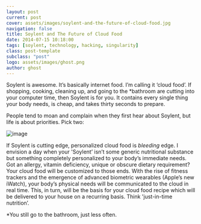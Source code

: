 ```yaml
---
layout: post
current: post
cover: assets/images/soylent-and-the-future-of-cloud-food.jpg
navigation: false
title: Soylent and The Future of Cloud Food
date: 2014-07-15 10:18:00
tags: [soylent, technology, hacking, singularity]
class: post-template
subclass: "post"
logo: assets/images/ghost.png
author: ghost
---
```


Soylent is awesome. It’s basically internet food. I’m calling it ‘cloud food’. If shopping, cooking, cleaning up, and going to the *bathroom are cutting into your computer time, then Soylent is for you. It contains every single thing your body needs, is cheap, and takes thirty seconds to prepare. 



People tend to moan and complain when they first hear about Soylent, but life is about priorities. Pick two:

![image](/assetsimages/blog8.png)

If Soylent is cutting edge, personalized cloud food is *bleeding* edge. I envision a day when your 'Soylent’ isn’t some generic nutritional substance but something completely personalized to your body’s immediate needs. Got an allergy, vitamin deficiency, unique or obscure dietary requirement? Your cloud food will be customized to those ends. With the rise of fitness trackers and the emergence of advanced biometric wearables (Apple’s new iWatch), your body’s physical needs will be communicated to the cloud in real time. This, in turn, will be the basis for your cloud food recipe which will be delivered to your house on a recurring basis. Think 'just-in-time nutrition’.

*You still go to the bathroom, just less often.
